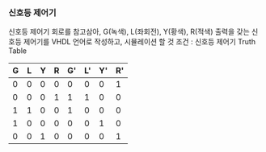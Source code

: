 ### 신호등 제어기

신호등 제어기 회로를 참고삼아, G(녹색), L(좌회전), Y(황색), R(적색) 출력을 갖는 신호등 제어기를 VHDL 언어로 작성하고, 시뮬레이션 할 것
조건 : 신호등 제어기 Truth Table

|G|L|Y|R|G'|L'|Y'|R'|
|---|---|---|---|---|---|---|---|
|0|0|0|0|0|0|0|1|
|0|0|0|1|1|1|0|0|
|1|1|0|0|1|0|0|0|
|1|0|0|0|0|0|1|0|
|0|0|1|0|0|0|0|1|
